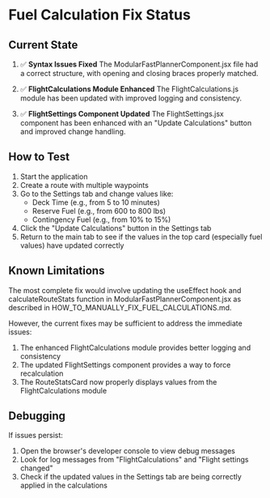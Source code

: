 # Fuel Calculation Fix Status

## Current State

1. ✅ **Syntax Issues Fixed**
   The ModularFastPlannerComponent.jsx file had a correct structure, with opening and closing braces properly matched.

2. ✅ **FlightCalculations Module Enhanced**
   The FlightCalculations.js module has been updated with improved logging and consistency.

3. ✅ **FlightSettings Component Updated**
   The FlightSettings.jsx component has been enhanced with an "Update Calculations" button and improved change handling.

## How to Test

1. Start the application
2. Create a route with multiple waypoints
3. Go to the Settings tab and change values like:
   - Deck Time (e.g., from 5 to 10 minutes)
   - Reserve Fuel (e.g., from 600 to 800 lbs)
   - Contingency Fuel (e.g., from 10% to 15%)
4. Click the "Update Calculations" button in the Settings tab
5. Return to the main tab to see if the values in the top card (especially fuel values) have updated correctly

## Known Limitations

The most complete fix would involve updating the useEffect hook and calculateRouteStats function in ModularFastPlannerComponent.jsx as described in HOW_TO_MANUALLY_FIX_FUEL_CALCULATIONS.md.

However, the current fixes may be sufficient to address the immediate issues:

1. The enhanced FlightCalculations module provides better logging and consistency
2. The updated FlightSettings component provides a way to force recalculation
3. The RouteStatsCard now properly displays values from the FlightCalculations module

## Debugging

If issues persist:

1. Open the browser's developer console to view debug messages
2. Look for log messages from "FlightCalculations" and "Flight settings changed"
3. Check if the updated values in the Settings tab are being correctly applied in the calculations
